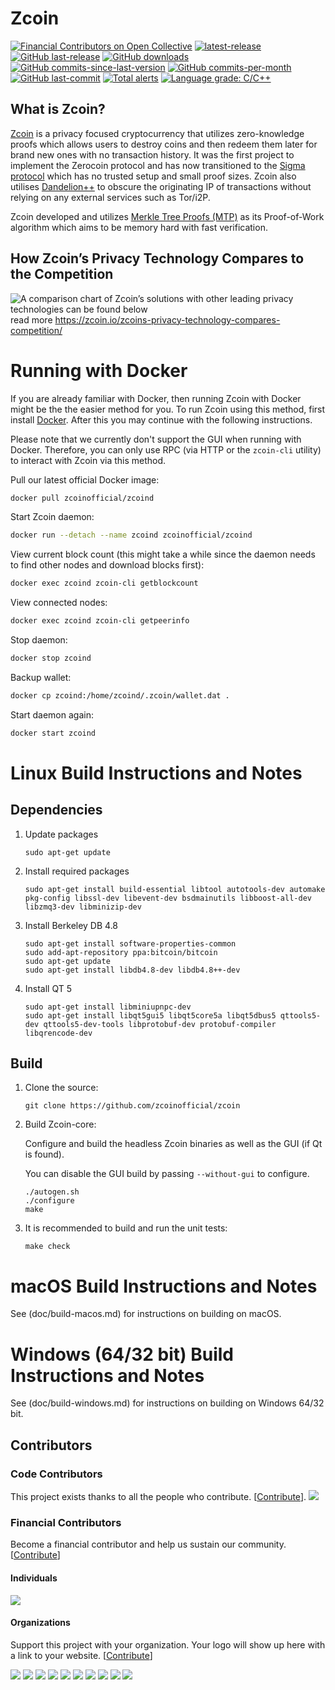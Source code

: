 Zcoin
===============

[![Financial Contributors on Open Collective](https://opencollective.com/zcoin/all/badge.svg?label=financial+contributors)](https://opencollective.com/zcoin) [![latest-release](https://img.shields.io/github/release/zcoinofficial/zcoin)](https://github.com/zcoinofficial/zcoin/releases)
[![GitHub last-release](https://img.shields.io/github/release-date/zcoinofficial/zcoin)](https://github.com/zcoinofficial/zcoin/releases)
[![GitHub downloads](https://img.shields.io/github/downloads/zcoinofficial/zcoin/total)](https://github.com/zcoinofficial/zcoin/releases)
[![GitHub commits-since-last-version](https://img.shields.io/github/commits-since/zcoinofficial/zcoin/latest/master)](https://github.com/zcoinofficial/zcoin/graphs/commit-activity)
[![GitHub commits-per-month](https://img.shields.io/github/commit-activity/m/zcoinofficial/zcoin)](https://github.com/zcoinofficial/zcoin/graphs/code-frequency)
[![GitHub last-commit](https://img.shields.io/github/last-commit/zcoinofficial/zcoin)](https://github.com/zcoinofficial/zcoin/commits/master)
[![Total alerts](https://img.shields.io/lgtm/alerts/g/zcoinofficial/zcoin.svg?logo=lgtm&logoWidth=18)](https://lgtm.com/projects/g/zcoinofficial/zcoin/alerts/)
[![Language grade: C/C++](https://img.shields.io/lgtm/grade/cpp/g/zcoinofficial/zcoin.svg?logo=lgtm&logoWidth=18)](https://lgtm.com/projects/g/zcoinofficial/zcoin/context:cpp)

What is Zcoin?
--------------

[Zcoin](https://zcoin.io) is a privacy focused cryptocurrency that utilizes zero-knowledge proofs which allows users to destroy coins and then redeem them later for brand new ones with no transaction history. It was the first project to implement the Zerocoin protocol and has now transitioned to the [Sigma protocol](https://zcoin.io/what-is-sigma-and-why-is-it-replacing-zerocoin-in-zcoin/) which has no trusted setup and small proof sizes. Zcoin also utilises [Dandelion++](https://arxiv.org/abs/1805.11060) to obscure the originating IP of transactions without relying on any external services such as Tor/i2P.

Zcoin developed and utilizes [Merkle Tree Proofs (MTP)](https://arxiv.org/pdf/1606.03588.pdf) as its Proof-of-Work algorithm which aims to be memory hard with fast verification.

How Zcoin’s Privacy Technology Compares to the Competition
--------------
![A comparison chart of Zcoin’s solutions with other leading privacy technologies can be found below](https://zcoin.io/wp-content/uploads/2019/04/zcoin_table_coloured5-01.png) 
read more https://zcoin.io/zcoins-privacy-technology-compares-competition/

Running with Docker
===================

If you are already familiar with Docker, then running Zcoin with Docker might be the the easier method for you. To run Zcoin using this method, first install [Docker](https://store.docker.com/search?type=edition&offering=community). After this you may
continue with the following instructions.

Please note that we currently don't support the GUI when running with Docker. Therefore, you can only use RPC (via HTTP or the `zcoin-cli` utility) to interact with Zcoin via this method.

Pull our latest official Docker image:

```sh
docker pull zcoinofficial/zcoind
```

Start Zcoin daemon:

```sh
docker run --detach --name zcoind zcoinofficial/zcoind
```

View current block count (this might take a while since the daemon needs to find other nodes and download blocks first):

```sh
docker exec zcoind zcoin-cli getblockcount
```

View connected nodes:

```sh
docker exec zcoind zcoin-cli getpeerinfo
```

Stop daemon:

```sh
docker stop zcoind
```

Backup wallet:

```sh
docker cp zcoind:/home/zcoind/.zcoin/wallet.dat .
```

Start daemon again:

```sh
docker start zcoind
```

Linux Build Instructions and Notes
==================================

Dependencies
----------------------
1.  Update packages

        sudo apt-get update

2.  Install required packages

        sudo apt-get install build-essential libtool autotools-dev automake pkg-config libssl-dev libevent-dev bsdmainutils libboost-all-dev libzmq3-dev libminizip-dev

3.  Install Berkeley DB 4.8

        sudo apt-get install software-properties-common
        sudo add-apt-repository ppa:bitcoin/bitcoin
        sudo apt-get update
        sudo apt-get install libdb4.8-dev libdb4.8++-dev

4.  Install QT 5

        sudo apt-get install libminiupnpc-dev
        sudo apt-get install libqt5gui5 libqt5core5a libqt5dbus5 qttools5-dev qttools5-dev-tools libprotobuf-dev protobuf-compiler libqrencode-dev

Build
----------------------
1.  Clone the source:

        git clone https://github.com/zcoinofficial/zcoin

2.  Build Zcoin-core:

    Configure and build the headless Zcoin binaries as well as the GUI (if Qt is found).

    You can disable the GUI build by passing `--without-gui` to configure.
        
        ./autogen.sh
        ./configure
        make

3.  It is recommended to build and run the unit tests:

        make check


macOS Build Instructions and Notes
=====================================
See (doc/build-macos.md) for instructions on building on macOS.



Windows (64/32 bit) Build Instructions and Notes
=====================================
See (doc/build-windows.md) for instructions on building on Windows 64/32 bit.

## Contributors

### Code Contributors

This project exists thanks to all the people who contribute. [[Contribute](CONTRIBUTING.md)].
<a href="https://github.com/zcoinofficial/zcoin/graphs/contributors"><img src="https://opencollective.com/zcoin/contributors.svg?width=890&button=false" /></a>

### Financial Contributors

Become a financial contributor and help us sustain our community. [[Contribute](https://opencollective.com/zcoin/contribute)]

#### Individuals

<a href="https://opencollective.com/zcoin"><img src="https://opencollective.com/zcoin/individuals.svg?width=890"></a>

#### Organizations

Support this project with your organization. Your logo will show up here with a link to your website. [[Contribute](https://opencollective.com/zcoin/contribute)]

<a href="https://opencollective.com/zcoin/organization/0/website"><img src="https://opencollective.com/zcoin/organization/0/avatar.svg"></a>
<a href="https://opencollective.com/zcoin/organization/1/website"><img src="https://opencollective.com/zcoin/organization/1/avatar.svg"></a>
<a href="https://opencollective.com/zcoin/organization/2/website"><img src="https://opencollective.com/zcoin/organization/2/avatar.svg"></a>
<a href="https://opencollective.com/zcoin/organization/3/website"><img src="https://opencollective.com/zcoin/organization/3/avatar.svg"></a>
<a href="https://opencollective.com/zcoin/organization/4/website"><img src="https://opencollective.com/zcoin/organization/4/avatar.svg"></a>
<a href="https://opencollective.com/zcoin/organization/5/website"><img src="https://opencollective.com/zcoin/organization/5/avatar.svg"></a>
<a href="https://opencollective.com/zcoin/organization/6/website"><img src="https://opencollective.com/zcoin/organization/6/avatar.svg"></a>
<a href="https://opencollective.com/zcoin/organization/7/website"><img src="https://opencollective.com/zcoin/organization/7/avatar.svg"></a>
<a href="https://opencollective.com/zcoin/organization/8/website"><img src="https://opencollective.com/zcoin/organization/8/avatar.svg"></a>
<a href="https://opencollective.com/zcoin/organization/9/website"><img src="https://opencollective.com/zcoin/organization/9/avatar.svg"></a>
